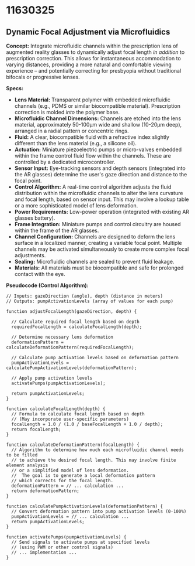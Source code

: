 # 11630325

## Dynamic Focal Adjustment via Microfluidics

**Concept:** Integrate microfluidic channels within the prescription lens of augmented reality glasses to dynamically adjust focal length *in addition* to prescription correction. This allows for instantaneous accommodation to varying distances, providing a more natural and comfortable viewing experience – and potentially correcting for presbyopia without traditional bifocals or progressive lenses.

**Specs:**

*   **Lens Material:** Transparent polymer with embedded microfluidic channels (e.g., PDMS or similar biocompatible material). Prescription correction is molded *into* the polymer base.
*   **Microfluidic Channel Dimensions:** Channels are etched into the lens material, approximately 50-100µm wide and shallow (10-20µm deep), arranged in a radial pattern or concentric rings.
*   **Fluid:** A clear, biocompatible fluid with a refractive index slightly different than the lens material (e.g., a silicone oil).
*   **Actuation:** Miniature piezoelectric pumps or micro-valves embedded within the frame control fluid flow within the channels.  These are controlled by a dedicated microcontroller.
*   **Sensor Input:**  Eye-tracking sensors and depth sensors (integrated into the AR glasses) determine the user's gaze direction and distance to the focal point.
*   **Control Algorithm:** A real-time control algorithm adjusts the fluid distribution within the microfluidic channels to alter the lens curvature and focal length, based on sensor input.  This may involve a lookup table or a more sophisticated model of lens deformation.
*   **Power Requirements:** Low-power operation (integrated with existing AR glasses battery).
*   **Frame Integration:** Miniature pumps and control circuitry are housed within the frame of the AR glasses.
*   **Channel Configuration:** Channels are designed to deform the lens surface in a localized manner, creating a variable focal point. Multiple channels may be activated simultaneously to create more complex focal adjustments.
*   **Sealing:** Microfluidic channels are sealed to prevent fluid leakage.
*   **Materials:**  All materials must be biocompatible and safe for prolonged contact with the eye.

**Pseudocode (Control Algorithm):**

```
// Inputs: gazeDirection (angle), depth (distance in meters)
// Outputs: pumpActivationLevels (array of values for each pump)

function adjustFocalLength(gazeDirection, depth) {

  // Calculate required focal length based on depth
  requiredFocalLength = calculateFocalLength(depth);

  // Determine necessary lens deformation
  deformationPattern = calculateDeformationPattern(requiredFocalLength);

  // Calculate pump activation levels based on deformation pattern
  pumpActivationLevels = calculatePumpActivationLevels(deformationPattern);

  // Apply pump activation levels
  activatePumps(pumpActivationLevels);

  return pumpActivationLevels;
}

function calculateFocalLength(depth) {
  // Formula to calculate focal length based on depth
  // (May incorporate user-specific parameters)
  focalLength = 1.0 / (1.0 / baseFocalLength + 1.0 / depth);
  return focalLength;
}

function calculateDeformationPattern(focalLength) {
  // Algorithm to determine how much each microfluidic channel needs to be filled
  // to achieve the desired focal length. This may involve finite element analysis
  // or a simplified model of lens deformation.
  //  The goal is to generate a local deformation pattern
  // which corrects for the focal length.
  deformationPattern = // ... calculation ...
  return deformationPattern;
}

function calculatePumpActivationLevels(deformationPattern) {
  // Convert deformation pattern into pump activation levels (0-100%)
  pumpActivationLevels = // ... calculation ...
  return pumpActivationLevels;
}

function activatePumps(pumpActivationLevels) {
  // Send signals to activate pumps at specified levels
  // (using PWM or other control signals)
  // ... implementation ...
}
```